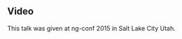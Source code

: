 <!--
{
"name" : "girl-scout-cookies",
"version" : "0.1",
"title" : "Girl Scout Cookies",
"description" : "TBD",
"homepage" : "https://www.youtube.com/embed/yh4ExTTrScQ",
"canonicalSource" : "https://www.youtube.com/embed/yh4ExTTrScQ",
"freshnessDate" : 2015-03-06,
"license" : "All Rights Reserved"
}
-->

<!-- @section -->

## Video

This talk was given at ng-conf 2015 in Salt Lake City Utah.

<!-- @asset, "contentType": "outlearn/video", "provider": "youtube", "url": "https://www.youtube.com/embed/yh4ExTTrScQ" -->
